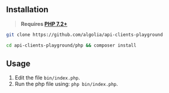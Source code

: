## Installation

> **Requires [PHP 7.2+](https://php.net/releases/)**

```bash
git clone https://github.com/algolia/api-clients-playground
```

```bash
cd api-clients-playground/php && composer install
```

## Usage

1. Edit the file `bin/index.php`.
2. Run the php file using: `php bin/index.php`.
